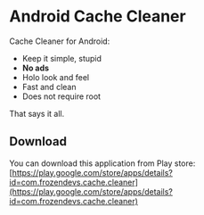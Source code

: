 Android Cache Cleaner
======================

Cache Cleaner for Android:

  - Keep it simple, stupid
  - **No ads**
  - Holo look and feel
  - Fast and clean
  - Does not require root

That says it all.

Download
--------

You can download this application from Play store:  
[https://play.google.com/store/apps/details?id=com.frozendevs.cache.cleaner](https://play.google.com/store/apps/details?id=com.frozendevs.cache.cleaner)
